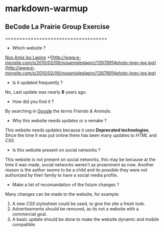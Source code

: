 # markdown-warmup

## BeCode La Prairie Group Exercise
====================================

 - Which website ?

[Nos Amis les Lapins](http://nosamisleslapin.e-monsite.com/)
+![http://www.e-monsite.com/s/2010/02/06/nosamisleslapin//12678914photo-logo-jpg.jpg](http://www.e-monsite.com/s/2010/02/06/nosamisleslapin//12678914photo-logo-jpg.jpg)

 - Is it updated frequently ?
 
 No, Last update was nearly **8** years ago.

 - How did you find it ?
 
 By searching in [Google](http://google.com) the terms *Friends & Animals*.

 - Why this website needs updates or a remake ?
 
 This website needs updates because it uses **Deprecated technologies**, Since the time it was put online there has been many updates to *HTML* and *CSS*.

 - Is this website present on social networks ?
 
 This website is not present on social networks, this may be because at the time it was made, social networks weren't as proeminent as now. Another reason is the author *seems* to be a child and its possible they were not authorized by their family to have a social media profile.

 - Make a list of recomandation of the future changes ?
 
 Many changes can be made to the website, for example:
 1. A new *CSS* stylesheet could be used, to give the site a fresh look.
 1. Advertisements should be removed, as its not a website with a commercial goal.
 1. A basic update should be done to make the website dynamic and mobile compatible.
 
